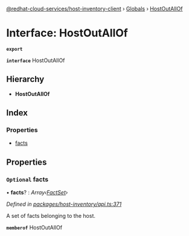 [@redhat-cloud-services/host-inventory-client](../README.md) › [Globals](../globals.md) › [HostOutAllOf](hostoutallof.md)

# Interface: HostOutAllOf

**`export`** 

**`interface`** HostOutAllOf

## Hierarchy

* **HostOutAllOf**

## Index

### Properties

* [facts](hostoutallof.md#optional-facts)

## Properties

### `Optional` facts

• **facts**? : *Array‹[FactSet](factset.md)›*

*Defined in [packages/host-inventory/api.ts:371](https://github.com/RedHatInsights/javascript-clients/blob/master/packages/host-inventory/api.ts#L371)*

A set of facts belonging to the host.

**`memberof`** HostOutAllOf
